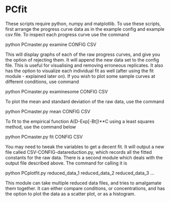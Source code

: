 # PCfit

These scripts require python, numpy and matplotlib. To use these scripts, first arrange the progress curve data as in the example config and example csv file. To inspect each progress curve use the command

python PCmaster.py examine CONFIG CSV

This will display graphs of each of the raw progress curves, and give you the option of rejecting them. It will append the new data set to the config file. This is useful for visualising and removing erroneous replicates. It also has the option to visualize each individual fit as well (after using the fit module - explained later on). If you wish to plot some sample curves at different conditions, use command

python PCmaster.py examinesome CONFIG CSV

To plot the mean and standard deviation of the raw data, use the command

python PCmaster.py mean CONFIG CSV

To fit to the empirical function A(D-Exp[-Bt])**C using a least squares method, use the command below

python PCmaster.py fit CONFIG CSV

You may need to tweak the variables to get a decent fit. It will output a new file called CSV-CONFIG-datareduction.py, which records all the fitted constants for the raw data. There is a second module which deals with the output file described above. The command for calling it is

python PCplotfit.py reduced_data_1 reduced_data_2 reduced_data_3 ...

This module can take multiple reduced data files, and tries to amalgamate them together. It can either compare conditions, or concentrations, and has the option to plot the data as a scatter plot, or as a histogram.
